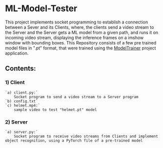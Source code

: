 # ML-Model-Tester

This project implements socket programming to establish a connection between a Sever and its Clients, where, the clients send a video stream to the Server and the Server gets a ML model from a given path, and runs it on incoming video stream, displaying the inference frames on a imshow window with bounding boxes.
This Repository consists of a few pre trained model files in ".pt" format, that were trained using the [ModelTrainer](https://github.com/kayaljeet/ML-Model-Maker.git) project application.

## Contents:

### 1) Client
	`a) client.py:`
		Socket program to send a video stream to a Server program
	`b) config.txt`
	`c) helmet.mp4:`
		sample video to test "helmet.pt" model
### 2) Server 
	`a) server.py:`
		Socket program to receive video streams from Clients and implement object recognition, using a PyTorch file of a pre-trained model

